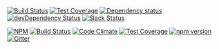 

[![Build Status](https://travis-ci.org/octoblu/meshblu-core-task-enqueue-jobs-for-webhooks-configure-received.svg?branch=master)](https://travis-ci.org/octoblu/meshblu-core-task-enqueue-jobs-for-webhooks-configure-received)
[![Test Coverage](https://codecov.io/gh/octoblu/meshblu-core-task-enqueue-jobs-for-webhooks-configure-received/branch/master/graph/badge.svg)](https://codecov.io/gh/octoblu/meshblu-core-task-enqueue-jobs-for-webhooks-configure-received)
[![Dependency status](http://img.shields.io/david/octoblu/meshblu-core-task-enqueue-jobs-for-webhooks-configure-received.svg?style=flat)](https://david-dm.org/octoblu/meshblu-core-task-enqueue-jobs-for-webhooks-configure-received)
[![devDependency Status](http://img.shields.io/david/dev/octoblu/meshblu-core-task-enqueue-jobs-for-webhooks-configure-received.svg?style=flat)](https://david-dm.org/octoblu/meshblu-core-task-enqueue-jobs-for-webhooks-configure-received#info=devDependencies)
[![Slack Status](http://community-slack.octoblu.com/badge.svg)](http://community-slack.octoblu.com)

[![NPM](https://nodei.co/npm/meshblu-core-task-enqueue-jobs-for-webhooks-configure-received.svg?style=flat)](https://npmjs.org/package/meshblu-core-task-enqueue-jobs-for-webhooks-configure-received)
[![Build Status](https://travis-ci.org/octoblu/.svg?branch=master)](https://travis-ci.org/octoblu/)
[![Code Climate](https://codeclimate.com/github/octoblu//badges/gpa.svg)](https://codeclimate.com/github/octoblu/)
[![Test Coverage](https://codeclimate.com/github/octoblu//badges/coverage.svg)](https://codeclimate.com/github/octoblu/)
[![npm version](https://badge.fury.io/js/.svg)](http://badge.fury.io/js/)
[![Gitter](https://badges.gitter.im/octoblu/help.svg)](https://gitter.im/octoblu/help)
